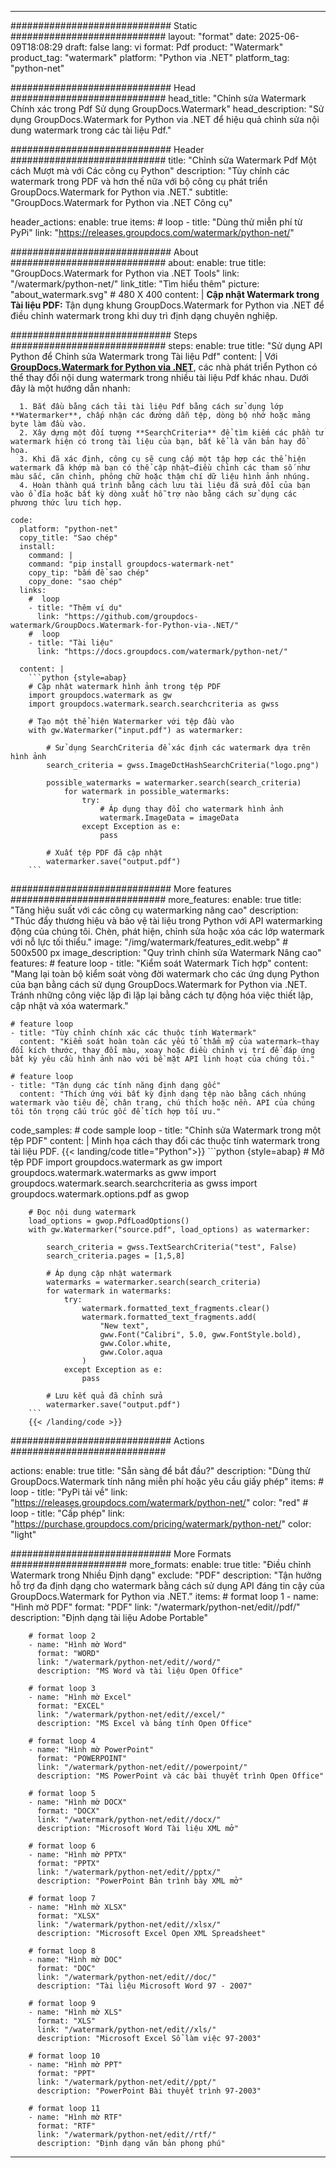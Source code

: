 
---
############################# Static ############################
layout: "format"
date:  2025-06-09T18:08:29
draft: false
lang: vi
format: Pdf
product: "Watermark"
product_tag: "watermark"
platform: "Python via .NET"
platform_tag: "python-net"

############################# Head ############################
head_title: "Chỉnh sửa Watermark Chính xác trong Pdf Sử dụng GroupDocs.Watermark"
head_description: "Sử dụng GroupDocs.Watermark for Python via .NET để hiệu quả chỉnh sửa nội dung watermark trong các tài liệu Pdf."

############################# Header ############################
title: "Chỉnh sửa Watermark Pdf Một cách Mượt mà với Các công cụ Python" 
description: "Tùy chỉnh các watermark trong PDF và hơn thế nữa với bộ công cụ phát triển GroupDocs.Watermark for Python via .NET."
subtitle: "GroupDocs.Watermark for Python via .NET Công cụ" 

header_actions:
  enable: true
  items:
    #  loop
    - title: "Dùng thử miễn phí từ PyPi"
      link: "https://releases.groupdocs.com/watermark/python-net/"
      
############################# About ############################
about:
    enable: true
    title: "GroupDocs.Watermark for Python via .NET Tools"
    link: "/watermark/python-net/"
    link_title: "Tìm hiểu thêm"
    picture: "about_watermark.svg" # 480 X 400
    content: |
       **Cập nhật Watermark trong Tài liệu PDF:** Tận dụng khung GroupDocs.Watermark for Python via .NET để điều chỉnh watermark trong khi duy trì định dạng chuyên nghiệp.

############################# Steps ############################
steps:
    enable: true
    title: "Sử dụng API Python để Chỉnh sửa Watermark trong Tài liệu Pdf"
    content: |
      Với **[GroupDocs.Watermark for Python via .NET](https://products.groupdocs.com/watermark/python-net/)**, các nhà phát triển Python có thể thay đổi nội dung watermark trong nhiều tài liệu Pdf khác nhau. Dưới đây là một hướng dẫn nhanh: 
      
      1. Bắt đầu bằng cách tải tài liệu Pdf bằng cách sử dụng lớp **Watermarker**, chấp nhận các đường dẫn tệp, dòng bộ nhớ hoặc mảng byte làm đầu vào.
      2. Xây dựng một đối tượng **SearchCriteria** để tìm kiếm các phần tử watermark hiện có trong tài liệu của bạn, bất kể là văn bản hay đồ họa.
      3. Khi đã xác định, công cụ sẽ cung cấp một tập hợp các thể hiện watermark đã khớp mà bạn có thể cập nhật—điều chỉnh các tham số như màu sắc, căn chỉnh, phông chữ hoặc thậm chí dữ liệu hình ảnh nhúng.
      4. Hoàn thành quá trình bằng cách lưu tài liệu đã sửa đổi của bạn vào ổ đĩa hoặc bất kỳ dòng xuất hỗ trợ nào bằng cách sử dụng các phương thức lưu tích hợp.
   
    code:
      platform: "python-net"
      copy_title: "Sao chép"
      install:
        command: |
        command: "pip install groupdocs-watermark-net"
        copy_tip: "bấm để sao chép"
        copy_done: "sao chép"
      links:
        #  loop
        - title: "Thêm ví dụ"
          link: "https://github.com/groupdocs-watermark/GroupDocs.Watermark-for-Python-via-.NET/"
        #  loop
        - title: "Tài liệu"
          link: "https://docs.groupdocs.com/watermark/python-net/"
          
      content: |
        ```python {style=abap}
        # Cập nhật watermark hình ảnh trong tệp PDF
        import groupdocs.watermark as gw
        import groupdocs.watermark.search.searchcriteria as gwss

        # Tạo một thể hiện Watermarker với tệp đầu vào
        with gw.Watermarker("input.pdf") as watermarker:

            # Sử dụng SearchCriteria để xác định các watermark dựa trên hình ảnh
            search_criteria = gwss.ImageDctHashSearchCriteria("logo.png")

            possible_watermarks = watermarker.search(search_criteria)
                for watermark in possible_watermarks:
                    try:
                        # Áp dụng thay đổi cho watermark hình ảnh
                        watermark.ImageData = imageData
                    except Exception as e:
                        pass

            # Xuất tệp PDF đã cập nhật
            watermarker.save("output.pdf")
        ```     

############################# More features ############################
more_features:
  enable: true
  title: "Tăng hiệu suất với các công cụ watermarking nâng cao"
  description: "Thúc đẩy thương hiệu và bảo vệ tài liệu trong Python với API watermarking động của chúng tôi. Chèn, phát hiện, chỉnh sửa hoặc xóa các lớp watermark với nỗ lực tối thiểu."
  image: "/img/watermark/features_edit.webp" # 500x500 px
  image_description: "Quy trình chỉnh sửa Watermark Nâng cao"
  features:
    # feature loop
    - title: "Kiểm soát Watermark Tích hợp"
      content: "Mang lại toàn bộ kiểm soát vòng đời watermark cho các ứng dụng Python của bạn bằng cách sử dụng GroupDocs.Watermark for Python via .NET. Tránh những công việc lặp đi lặp lại bằng cách tự động hóa việc thiết lập, cập nhật và xóa watermark."

    # feature loop
    - title: "Tùy chỉnh chính xác các thuộc tính Watermark"
      content: "Kiểm soát hoàn toàn các yếu tố thẩm mỹ của watermark—thay đổi kích thước, thay đổi màu, xoay hoặc điều chỉnh vị trí để đáp ứng bất kỳ yêu cầu hình ảnh nào với bề mặt API linh hoạt của chúng tôi."

    # feature loop
    - title: "Tận dụng các tính năng định dạng gốc"
      content: "Thích ứng với bất kỳ định dạng tệp nào bằng cách nhúng watermark vào tiêu đề, chân trang, chú thích hoặc nền. API của chúng tôi tôn trọng cấu trúc gốc để tích hợp tối ưu."
      
  code_samples:
    # code sample loop
    - title: "Chỉnh sửa Watermark trong một tệp PDF"
      content: |
        Minh họa cách thay đổi các thuộc tính watermark trong tài liệu PDF.
        {{< landing/code title="Python">}}
        ```python {style=abap}
        # Mở tệp PDF
        import groupdocs.watermark as gw
        import groupdocs.watermark.watermarks as gww
        import groupdocs.watermark.search.searchcriteria as gwss
        import groupdocs.watermark.options.pdf as gwop

        # Đọc nội dung watermark
        load_options = gwop.PdfLoadOptions()
        with gw.Watermarker("source.pdf", load_options) as watermarker:

            search_criteria = gwss.TextSearchCriteria("test", False)
            search_criteria.pages = [1,5,8]

            # Áp dụng cập nhật watermark
            watermarks = watermarker.search(search_criteria)
            for watermark in watermarks:
                try:
                    watermark.formatted_text_fragments.clear()
                    watermark.formatted_text_fragments.add(
                        "New text", 
                        gww.Font("Calibri", 5.0, gww.FontStyle.bold), 
                        gww.Color.white, 
                        gww.Color.aqua
                    )
                except Exception as e:
                    pass
        
            # Lưu kết quả đã chỉnh sửa
            watermarker.save("output.pdf")
        ```
        {{< /landing/code >}}


############################# Actions ############################

actions:
  enable: true
  title: "Sẵn sàng để bắt đầu?"
  description: "Dùng thử GroupDocs.Watermark tính năng miễn phí hoặc yêu cầu giấy phép"
  items:
    #  loop
    - title: "PyPi tải về"
      link: "https://releases.groupdocs.com/watermark/python-net/"
      color: "red"
        #  loop
    - title: "Cấp phép"
      link: "https://purchase.groupdocs.com/pricing/watermark/python-net/"
      color: "light"


############################# More Formats #####################
more_formats:
    enable: true
    title: "Điều chỉnh Watermark trong Nhiều Định dạng"
    exclude: "PDF"
    description: "Tận hưởng hỗ trợ đa định dạng cho watermark bằng cách sử dụng API đáng tin cậy của GroupDocs.Watermark for Python via .NET."
    items: 
        # format loop 1
        - name: "Hình mờ PDF"
          format: "PDF"
          link: "/watermark/python-net/edit//pdf/"
          description: "Định dạng tài liệu Adobe Portable"

        # format loop 2
        - name: "Hình mờ Word"
          format: "WORD"
          link: "/watermark/python-net/edit//word/"
          description: "MS Word và tài liệu Open Office"
          
        # format loop 3
        - name: "Hình mờ Excel"
          format: "EXCEL"
          link: "/watermark/python-net/edit//excel/"
          description: "MS Excel và bảng tính Open Office"

        # format loop 4
        - name: "Hình mờ PowerPoint"
          format: "POWERPOINT"
          link: "/watermark/python-net/edit//powerpoint/"
          description: "MS PowerPoint và các bài thuyết trình Open Office"

        # format loop 5
        - name: "Hình mờ DOCX"
          format: "DOCX"
          link: "/watermark/python-net/edit//docx/"
          description: "Microsoft Word Tài liệu XML mở"
          
        # format loop 6
        - name: "Hình mờ PPTX"
          format: "PPTX"
          link: "/watermark/python-net/edit//pptx/"
          description: "PowerPoint Bản trình bày XML mở"
          
        # format loop 7
        - name: "Hình mờ XLSX"
          format: "XLSX"
          link: "/watermark/python-net/edit//xlsx/"
          description: "Microsoft Excel Open XML Spreadsheet"

        # format loop 8
        - name: "Hình mờ DOC"
          format: "DOC"
          link: "/watermark/python-net/edit//doc/"
          description: "Tài liệu Microsoft Word 97 - 2007"

        # format loop 9
        - name: "Hình mờ XLS"
          format: "XLS"
          link: "/watermark/python-net/edit//xls/"
          description: "Microsoft Excel Sổ làm việc 97-2003"

        # format loop 10
        - name: "Hình mờ PPT"
          format: "PPT"
          link: "/watermark/python-net/edit//ppt/"
          description: "PowerPoint Bài thuyết trình 97-2003"

        # format loop 11
        - name: "Hình mờ RTF"
          format: "RTF"
          link: "/watermark/python-net/edit//rtf/"
          description: "Định dạng văn bản phong phú"

---
